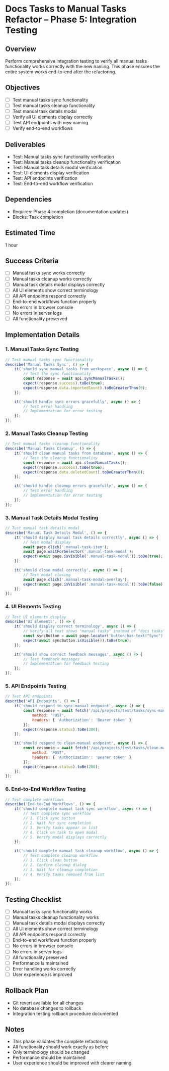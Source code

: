 # Docs Tasks to Manual Tasks Refactor – Phase 5: Integration Testing

## Overview
Perform comprehensive integration testing to verify all manual tasks functionality works correctly with the new naming. This phase ensures the entire system works end-to-end after the refactoring.

## Objectives
- [ ] Test manual tasks sync functionality
- [ ] Test manual tasks cleanup functionality
- [ ] Test manual task details modal
- [ ] Verify all UI elements display correctly
- [ ] Test API endpoints with new naming
- [ ] Verify end-to-end workflows

## Deliverables
- Test: Manual tasks sync functionality verification
- Test: Manual tasks cleanup functionality verification
- Test: Manual task details modal verification
- Test: UI elements display verification
- Test: API endpoints verification
- Test: End-to-end workflow verification

## Dependencies
- Requires: Phase 4 completion (documentation updates)
- Blocks: Task completion

## Estimated Time
1 hour

## Success Criteria
- [ ] Manual tasks sync works correctly
- [ ] Manual tasks cleanup works correctly
- [ ] Manual task details modal displays correctly
- [ ] All UI elements show correct terminology
- [ ] All API endpoints respond correctly
- [ ] End-to-end workflows function properly
- [ ] No errors in browser console
- [ ] No errors in server logs
- [ ] All functionality preserved

## Implementation Details

### 1. Manual Tasks Sync Testing
```javascript
// Test manual tasks sync functionality
describe('Manual Tasks Sync', () => {
    it('should sync manual tasks from workspace', async () => {
        // Test the sync functionality
        const response = await api.syncManualTasks();
        expect(response.success).toBe(true);
        expect(response.data.importedCount).toBeGreaterThan(0);
    });

    it('should handle sync errors gracefully', async () => {
        // Test error handling
        // Implementation for error testing
    });
});
```

### 2. Manual Tasks Cleanup Testing
```javascript
// Test manual tasks cleanup functionality
describe('Manual Tasks Cleanup', () => {
    it('should clean manual tasks from database', async () => {
        // Test the cleanup functionality
        const response = await api.cleanManualTasks();
        expect(response.success).toBe(true);
        expect(response.data.deletedCount).toBeGreaterThan(0);
    });

    it('should handle cleanup errors gracefully', async () => {
        // Test error handling
        // Implementation for error testing
    });
});
```

### 3. Manual Task Details Modal Testing
```javascript
// Test manual task details modal
describe('Manual Task Details Modal', () => {
    it('should display manual task details correctly', async () => {
        // Test modal display
        await page.click('.manual-task-item');
        await page.waitForSelector('.manual-task-modal');
        expect(await page.isVisible('.manual-task-modal')).toBe(true);
    });

    it('should close modal correctly', async () => {
        // Test modal closing
        await page.click('.manual-task-modal-overlay');
        expect(await page.isVisible('.manual-task-modal')).toBe(false);
    });
});
```

### 4. UI Elements Testing
```javascript
// Test UI elements display
describe('UI Elements', () => {
    it('should display correct terminology', async () => {
        // Verify all text shows "manual tasks" instead of "docs tasks"
        const syncButton = await page.locator('button:has-text("Sync")');
        expect(await syncButton.isVisible()).toBe(true);
    });

    it('should show correct feedback messages', async () => {
        // Test feedback messages
        // Implementation for feedback testing
    });
});
```

### 5. API Endpoints Testing
```javascript
// Test API endpoints
describe('API Endpoints', () => {
    it('should respond to sync-manual endpoint', async () => {
        const response = await fetch('/api/projects/test/tasks/sync-manual', {
            method: 'POST',
            headers: { 'Authorization': 'Bearer token' }
        });
        expect(response.status).toBe(200);
    });

    it('should respond to clean-manual endpoint', async () => {
        const response = await fetch('/api/projects/test/tasks/clean-manual', {
            method: 'POST',
            headers: { 'Authorization': 'Bearer token' }
        });
        expect(response.status).toBe(200);
    });
});
```

### 6. End-to-End Workflow Testing
```javascript
// Test complete workflows
describe('End-to-End Workflows', () => {
    it('should complete manual task sync workflow', async () => {
        // Test complete sync workflow
        // 1. Click sync button
        // 2. Wait for sync completion
        // 3. Verify tasks appear in list
        // 4. Click on task to open modal
        // 5. Verify modal displays correctly
    });

    it('should complete manual task cleanup workflow', async () => {
        // Test complete cleanup workflow
        // 1. Click clean button
        // 2. Confirm cleanup dialog
        // 3. Wait for cleanup completion
        // 4. Verify tasks removed from list
    });
});
```

## Testing Checklist
- [ ] Manual tasks sync functionality works
- [ ] Manual tasks cleanup functionality works
- [ ] Manual task details modal displays correctly
- [ ] All UI elements show correct terminology
- [ ] All API endpoints respond correctly
- [ ] End-to-end workflows function properly
- [ ] No errors in browser console
- [ ] No errors in server logs
- [ ] All functionality preserved
- [ ] Performance is maintained
- [ ] Error handling works correctly
- [ ] User experience is improved

## Rollback Plan
- Git revert available for all changes
- No database changes to rollback
- Integration testing rollback procedure documented

## Notes
- This phase validates the complete refactoring
- All functionality should work exactly as before
- Only terminology should be changed
- Performance should be maintained
- User experience should be improved with clearer naming 